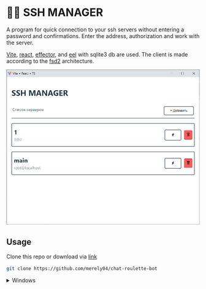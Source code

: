 
<h1>👩‍💼 SSH MANAGER</h1>

A program for quick connection to your ssh servers without entering a password and confirmations. Enter the address, authorization and work with the server.

[Vite](https://vitejs.dev/), [react](https://github.com/facebook/react), [effector](https://github.com/effector/effector), and [eel](https://github.com/python-eel/Eel) with sqlite3 db are used.
The client is made according to the [fsd2](https://feature-sliced.design/) architecture.

<img src="./public/preview.png" alt="ssh-manager preview" />

## Usage

Clone this repo or download via [link](https://github.com/merely04/chat-roulette-bot)
```bash
git clone https://github.com/merely04/chat-roulette-bot
```

<details>
<summary>Windows</summary>

- Simple
1. Download .exe from releases
2. Launch ssh-manager.exe

- Hard
1. Download pyton 3.10 or higher
2. Install dependencies
```bash
pip install eel peewee paramiko
```
3. Install nodejs 18.0 or higher and yarn
4. Install dependencies
```bash
yarn install
```
5. Build and start
```bash
yarn build:react
yarn start
```
</details>
